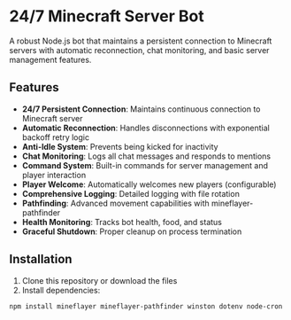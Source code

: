 # 24/7 Minecraft Server Bot

A robust Node.js bot that maintains a persistent connection to Minecraft servers with automatic reconnection, chat monitoring, and basic server management features.

## Features

- **24/7 Persistent Connection**: Maintains continuous connection to Minecraft server
- **Automatic Reconnection**: Handles disconnections with exponential backoff retry logic
- **Anti-Idle System**: Prevents being kicked for inactivity
- **Chat Monitoring**: Logs all chat messages and responds to mentions
- **Command System**: Built-in commands for server management and player interaction
- **Player Welcome**: Automatically welcomes new players (configurable)
- **Comprehensive Logging**: Detailed logging with file rotation
- **Pathfinding**: Advanced movement capabilities with mineflayer-pathfinder
- **Health Monitoring**: Tracks bot health, food, and status
- **Graceful Shutdown**: Proper cleanup on process termination

## Installation

1. Clone this repository or download the files
2. Install dependencies:
```bash
npm install mineflayer mineflayer-pathfinder winston dotenv node-cron
